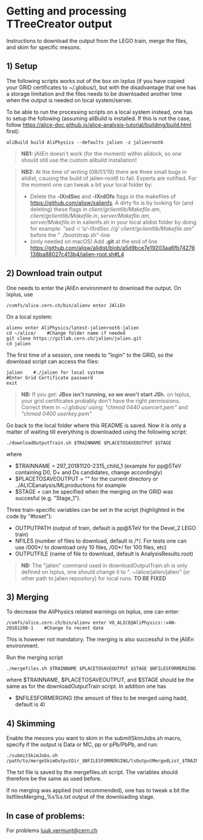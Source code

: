 # Getting and processing TTreeCreator output

Instructions to download the output from the LEGO train, merge the files, and skim for specific mesons.

## 1) Setup

The following scripts works out of the box on lxplus (if you have copied your GRID certificates to ~/.globus/), but with the disadvantage that one has a storage limitation and the files needs to be downloaded another time when the output is needed on local system/server. 

To be able to run the processing scripts on a local system instead, one has to setup the following (assuming aliBuild is installed. If this is not the case, follow https://alice-doc.github.io/alice-analysis-tutorial/building/build.html first):
```
aliBuild build AliPhysics --defaults jalien -z jalienroot6
```
> **NB1:** jAliEn doesn't work (for the moment) within alidock, so one should still use the custom alibuild installation!

> **NB2:** At the time of writing (08/01/19) there are three small bugs in alidist, causing the build of jalien-root6 to fail. Experts are notified. For the moment one can tweak a bit your local folder by:
> * Delete the **-lXrdSec** and **-lXrdOfs** flags in the makefiles of https://github.com/alisw/xalienfs. A dirty fix is by looking for (and deleting) these flags in *client/gclientlib/Makefile.am*, *client/gclientlib/Makefile.in*, *server/Makefile.am, server/Makefile.in* in xalienfs.sh in your local alidist folder by doing for example: *"sed  -i 's/-lXrdSec //g' client/gclientlib/Makefile.am"* before the " ./bootstrap.sh"-line
> * (only needed on macOS) Add **.git** at the end of line https://github.com/alisw/alidist/blob/a5d9bce7e19203aa6fb74276138ba88027c413b4/jalien-root.sh#L4

## 2) Download train output

One needs to enter the jAliEn environment to download the output. On lxplus, use
```
/cvmfs/alice.cern.ch/bin/alienv enter JAliEn
```
On a local system:
```
alienv enter AliPhysics/latest-jalienroot6-jalien
cd ~/alice/    #Change folder name if needed
git clone https://gitlab.cern.ch/jalien/jalien.git
cd jalien
```
The first time of a session, one needs to "login" to the GRID, so the download script can access the files:
```
jalien    #./jalien for local system
#Enter Grid Certificate password
exit
```
> **NB:** If you get: **JBox isn't running, so we won't start JSh.** on lxplus, your grid certificates probably don't have the right permissions. Correct them in *~/.globus/* using: *"chmod 0440 usercert.pem"* and *"chmod 0400 userkey.pem"*

Go back to the local folder where this README is saved. Now it is only a matter of waiting till everything is downloaded using the following script:
```
./downloadOutputTrain.sh $TRAINNAME $PLACETOSAVEOUTPUT $STAGE
```
where 
* $TRAINNAME = 297_20181120-2315_child_1 (example for pp@5TeV containing D0, D+ and Ds candidates, change accordingly)
* $PLACETOSAVEOUTPUT = "" for the current directory or ../ALICEanalysis/MLproductions for example
* $STAGE = can be specified when the merging on the GRID was succesful (e.g. "Stage_1").

Three train-specific variables can be set in the script (highlighted in the code by "#toset"):
* OUTPUTPATH       (output of train, default is pp@5TeV for the Devel_2 LEGO train)
* NFILES       (number of files to download, default is /&#42;/. For tests one can use /000&#42;/ to download only 10 files, /00&#42;/ for 100 files, etc)
* OUTPUTFILE       (name of file to download, default is AnalysisResults.root)
> **NB:** The "jalien" command used in downloadOutputTrain.sh is only defined on lxplus, one should change it to ". ~/alice/jalien/jalien" (or other path to jalien repository) for local runs. **TO BE FIXED**

## 3) Merging

To decrease the AliPhysics related warnings on lxplus, one can enter:
```
/cvmfs/alice.cern.ch/bin/alienv enter VO_ALICE@AliPhysics::vAN-20181208-1    #Change to recent date
```
This is however not mandatory. The merging is also successful in the jAliEn environment.

Run the merging script
```
./mergefiles.sh $TRAINNAME $PLACETOSAVEOUTPUT $STAGE $NFILESFORMERGING
```
where $TRAINNAME, $PLACETOSAVEOUTPUT, and $STAGE should be the same as for the downloadOutputTrain script. In addition one has
* $NFILESFORMERGING   (the amount of files to be merged using hadd, default is 4)

## 4) Skimming

Enable the mesons you want to skim in the submitSkimJobs.sh macro, specify if the output is Data or MC, pp or pPb/PbPb, and run:
```
./submitSkimJobs.sh /path/to/mergeSkimOutputDir_$NFILESFORMERGING/lsOutputMergedList_$TRAINNAME$STAGE.txt
```
The txt file is saved by the mergefiles.sh script. The variables should therefore be the same as used before. 

If no merging was applied (not recommended), one has to tweak a bit the listfilesMerging_%s%s.txt output of the downloading stage.

## In case of problems:

For problems luuk.vermunt@cern.ch
